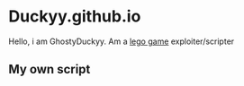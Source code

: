 # Duckyy.github.io
Hello, i am GhostyDuckyy.
Am a [lego game](https://www.roblox.com/) exploiter/scripter
## My own script
